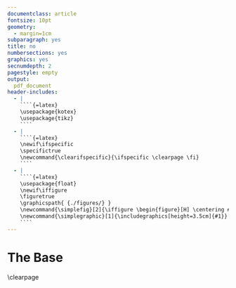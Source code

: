 ```yaml
---
documentclass: article
fontsize: 10pt
geometry:
  - margin=1cm
subparagraph: yes
title: no
numbersections: yes
graphics: yes
secnumdepth: 2
pagestyle: empty
output:
  pdf_document
header-includes:
  - |
    ````{=latex}
    \usepackage{kotex}
    \usepackage{tikz}
    ````
  - |
    ````{=latex}
    \newif\ifspecific
    \specifictrue
    \newcommand{\clearifspecific}{\ifspecific \clearpage \fi}
    ````
  - |
    ````{=latex}
    \usepackage{float}
    \newif\iffigure
    \figuretrue
    \graphicspath{ {./figures/} }
    \newcommand{\simplefig}[2]{\iffigure \begin{figure}[H] \centering #1 \caption{#2} \end{figure} \fi}
    \newcommand{\simplegraphic}[1]{\includegraphics[height=3.5cm]{#1}}
    ````
---
```


<!-- SECTION CPU -->

# The Base



<!-- !SECTION -->

\clearpage